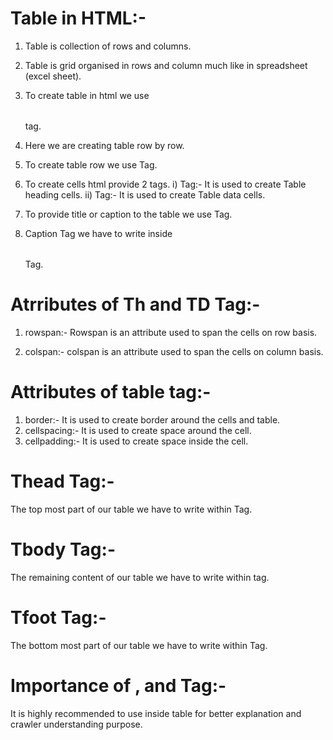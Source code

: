 # Table in HTML:-
1. Table is collection of rows and columns.
2. Table is grid organised in rows and column much like in spreadsheet (excel sheet).
3. To create table in html we use <table></table> tag.
4. Here we are creating table row by row.
5. To create table row we use <tr></tr> Tag.
6. To create cells html provide 2 tags.
    i) <Th></Th> Tag:- It is used to create Table heading cells.
   ii) <Td></Td> Tag:- It is used to create Table data cells.

7. To provide title or caption to the table we use <caption></caption> Tag.
8. Caption Tag we have to write inside <table></table> Tag.

# Atrributes of Th and TD Tag:-

1. rowspan:- Rowspan is an attribute used to span the cells on row basis.

2. colspan:- colspan is an attribute used to span the cells on column basis.


# Attributes of table tag:-
1. border:- It is used to create border around the cells and table.
2. cellspacing:- It is used to create space around the cell.
3. cellpadding:- It is used to create space inside the cell.

# Thead Tag:-
 The top most part of our table we have to write within <thead></thead> Tag.

# Tbody Tag:-
 The remaining content of our table we have to write within <tbody></tbody> tag.

# Tfoot Tag:-
The bottom most part of our table we have to write within <tfoot></tfoot> Tag.

# Importance of <Thead>,<Tbody> and <Tfoot> Tag:-
It is highly recommended to use inside table for better explanation and crawler understanding purpose.

